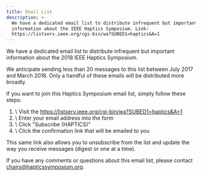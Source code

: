 ```yaml
---
title: Email List
description: >-
  We have a dedicated email list to distribute infrequent but important
  information about the IEEE Haptics Symposium. Link:
  https://listserv.ieee.org/cgi-bin/wa?SUBED1=haptics&A=1
---
```

We have a dedicated email list to distribute infrequent but important information about the 2018 IEEE Haptics Symposium.

We anticipate sending less than 20 messages to this list between July 2017 and March 2018.  Only a handful of these emails will be distributed more broadly.

If you want to join this Haptics Symposium email list, simply follow these steps:

1. \    Visit the https://listserv.ieee.org/cgi-bin/wa?SUBED1=haptics&A=1
2. \    Enter your email address into the form
3. \    Click "Subscribe (HAPTICS)"
4. \    Click the confirmation link that will be emailed to you

This same link also allows you to unsubscribe from the list and update the way you receive messages (digest or one at a time).

If you have any comments or questions about this email list, please contact chairs@hapticssymposium.org.
